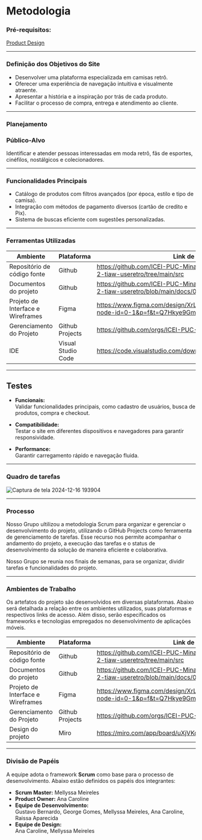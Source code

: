 # Metodologia 

### **Pré-requisitos:**  
[Product Design](03-Product-design.md)

---

### **Definição dos Objetivos do Site**

- Desenvolver uma plataforma especializada em camisas retrô.  
- Oferecer uma experiência de navegação intuitiva e visualmente atraente.  
- Apresentar a história e a inspiração por trás de cada produto.  
- Facilitar o processo de compra, entrega e atendimento ao cliente.  

---

### **Planejamento**

### **Público-Alvo**  
Identificar e atender pessoas interessadas em moda retrô, fãs de esportes, cinéfilos, nostálgicos e colecionadores.  

---

### **Funcionalidades Principais**

- Catálogo de produtos com filtros avançados (por época, estilo e tipo de camisa).  
- Integração com métodos de pagamento diversos (cartão de credito e Pix).  
- Sistema de buscas eficiente com sugestões personalizadas.  

---

### **Ferramentas Utilizadas**

| Ambiente  | Plataforma | Link de acesso|
|-----------|------------|---------------|
| Repositório de código fonte | Github |  https://github.com/ICEI-PUC-Minas-PCO-ADS-TI/pco-ads-2024-2-tiaw-useretro/tree/main/src |
| Documentos do projeto | Github |  https://github.com/ICEI-PUC-Minas-PCO-ADS-TI/pco-ads-2024-2-tiaw-useretro/blob/main/docs/01-Contexto.md | 
| Projeto de Interface e  Wireframes | Figma |  https://www.figma.com/design/XrLGon8v7t8B9fWmjjMVbg/Untitled?node-id=0-1&p=f&t=Q7Hkye9Gml6wMiwt-0 | 
| Gerenciamento do Projeto | Github Projects |  https://github.com/orgs/ICEI-PUC-Minas-PCO-ADS-TI/projects/29 |
| IDE | Visual Studio Code | https://code.visualstudio.com/download |

---

## **Testes**

- **Funcionais:**  
  Validar funcionalidades principais, como cadastro de usuários, busca de produtos, compra e checkout.  

- **Compatibilidade:**  
  Testar o site em diferentes dispositivos e navegadores para garantir responsividade.  

- **Performance:**  
  Garantir carregamento rápido e navegação fluida.  

---

###  Quadro de tarefas


![Captura de tela 2024-12-16 193904](https://github.com/user-attachments/assets/2e1eb4f3-bab1-4914-ba78-c03764c66f0a)



---

### Processo

Nosso Grupo ultilizou a metodologia Scrum para organizar e gerenciar o desenvolvimento do projeto, utilizando o GitHub Projects como ferramenta de gerenciamento de tarefas. Esse recurso nos permite acompanhar o andamento do projeto, a execução das tarefas e o status de desenvolvimento da solução de maneira eficiente e colaborativa.

Nosso Grupo se reunia nos finais de semanas, para se organizar, dividir tarefas e funcionalidades do projeto. 

---

### **Ambientes de Trabalho**

Os artefatos do projeto são desenvolvidos em diversas plataformas. Abaixo será detalhada a relação entre os ambientes utilizados, suas plataformas e respectivos links de acesso. Além disso, serão especificados os frameworks e tecnologias empregados no desenvolvimento de aplicações móveis.    


| Ambiente    | Plataforma  | Link de acesso |
|-------------|-------------|----------------|
| Repositório de código fonte | Github | https://github.com/ICEI-PUC-Minas-PCO-ADS-TI/pco-ads-2024-2-tiaw-useretro/tree/main/src |
| Documentos do projeto | Github |  https://github.com/ICEI-PUC-Minas-PCO-ADS-TI/pco-ads-2024-2-tiaw-useretro/blob/main/docs/01-Contexto.md  | 
| Projeto de Interface e  Wireframes | Figma |  https://www.figma.com/design/XrLGon8v7t8B9fWmjjMVbg/Untitled?node-id=0-1&p=f&t=Q7Hkye9Gml6wMiwt-0 | 
| Gerenciamento do Projeto | Github Projects | https://github.com/orgs/ICEI-PUC-Minas-PCO-ADS-TI/projects/29  |  
| Design do projeto | Miro | https://miro.com/app/board/uXjVKoqwSiA=/ |

---


### **Divisão de Papéis**  

A equipe adota o framework **Scrum** como base para o processo de desenvolvimento. Abaixo estão definidos os papéis dos integrantes:  

- **Scrum Master:** Mellyssa Meireles  
- **Product Owner:** Ana Caroline  
- **Equipe de Desenvolvimento:**  
  Gustavo Bernardo, George Gomes, Mellyssa Meireles, Ana Caroline, Raissa Aparecida  
- **Equipe de Design:**  
  Ana Caroline, Mellyssa Meireles  

